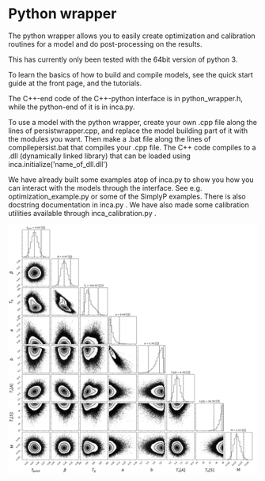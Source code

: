 # Python wrapper

The python wrapper allows you to easily create optimization and calibration routines for a model and do post-processing on the results.

This has currently only been tested with the 64bit version of python 3.

To learn the basics of how to build and compile models, see the quick start guide at the front page, and the tutorials.

The C++-end code of the C++-python interface is in python_wrapper.h, while the python-end of it is in inca.py.

To use a model with the python wrapper, create your own .cpp file along the lines of persistwrapper.cpp, and replace the model building part of it with the modules you want. Then make a .bat file along the lines of compilepersist.bat that compiles your .cpp file. The C++ code compiles to a .dll (dynamically linked library) that can be loaded using inca.initialize('name_of_dll.dll')

We have already built some examples atop of inca.py to show you how you can interact with the models through the interface. See e.g. optimization_example.py or some of the SimplyP examples. There is also docstring documentation in inca.py . We have also made some calibration utilities available through inca_calibration.py .


![Alt text](simplyp_plots/triangle_plot.png?raw=true "Triangle plot from running emcee on reach flow in SimplyP")
